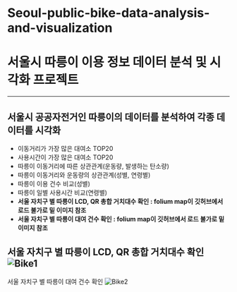 # Seoul-public-bike-data-analysis-and-visualization

# 서울시 따릉이 이용 정보 데이터 분석 및 시각화 프로젝트
---
## 서울시 공공자전거인 따릉이의 데이터를 분석하여 각종 데이터를 시각화
- 이동거리가 가장 많은 대여소 TOP20
- 사용시간이 가장 많은 대여소 TOP20
- 따릉이 이동거리에 따른 상관관계(운동량, 발생하는 탄소량)
- 따릉이 이동거리와 운동량의 상관관계(성별, 연령별)
- 따릉이 이용 건수 비교(성별)
- 따릉이 일별 사용시간 비교(연령별)
- __서울 자치구 별 따릉이 LCD, QR 총합 거치대수 확인 : folium map이 깃허브에서 로드 불가로 밑 이미지 참조__
- __서울 자치구 별 따릉이 대여 건수 확인 : folium map이 깃허브에서 로드 불가로 밑 이미지 참조__

서울 자치구 별 따릉이 LCD, QR 총합 거치대수 확인
![Bike1](https://user-images.githubusercontent.com/86647046/149650936-c8aef64f-1dfe-46d9-be40-2ee4ce175ab0.PNG)
---
서울 자치구 별 따릉이 대여 건수 확인
![Bike2](https://user-images.githubusercontent.com/86647046/149650983-9140feac-2b9e-4441-abeb-a8aa953d8e03.PNG)
